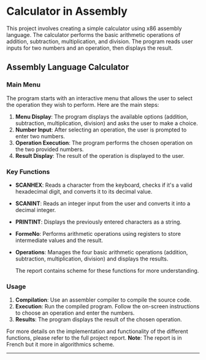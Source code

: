 # Calculator in Assembly

This project involves creating a simple calculator using x86 assembly language. The calculator performs the basic arithmetic operations of addition, subtraction, multiplication, and division. The program reads user inputs for two numbers and an operation, then displays the result.

## Assembly Language Calculator

### Main Menu
The program starts with an interactive menu that allows the user to select the operation they wish to perform. Here are the main steps:

1. **Menu Display**: The program displays the available options (addition, subtraction, multiplication, division) and asks the user to make a choice.
2. **Number Input**: After selecting an operation, the user is prompted to enter two numbers.
3. **Operation Execution**: The program performs the chosen operation on the two provided numbers.
4. **Result Display**: The result of the operation is displayed to the user.

### Key Functions
- **SCANHEX**: Reads a character from the keyboard, checks if it's a valid hexadecimal digit, and converts it to its decimal value.
- **SCANINT**: Reads an integer input from the user and converts it into a decimal integer.
- **PRINTINT**: Displays the previously entered characters as a string.
- **FormeNo**: Performs arithmetic operations using registers to store intermediate values and the result.
- **Operations**: Manages the four basic arithmetic operations (addition, subtraction, multiplication, division) and displays the results.

  The report contains scheme for these functions for more understanding.

### Usage
1. **Compilation**: Use an assembler compiler to compile the source code.
2. **Execution**: Run the compiled program. Follow the on-screen instructions to choose an operation and enter the numbers.
3. **Results**: The program displays the result of the chosen operation.


For more details on the implementation and functionality of the different functions, please refer to the full project report. **Note**: The report is in French but it more in algorithmics scheme.

---
